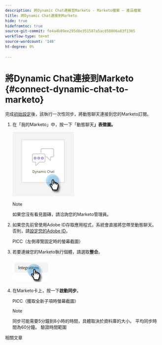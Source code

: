 ```yaml
---
description: 將Dynamic Chat連線至Marketo - Marketo檔案 — 產品檔案
title: 將Dynamic Chat連接到Marketo
hide: true
hidefromtoc: true
source-git-commit: fe4a4b89ee295d8e351587a5ac858806a83f1305
workflow-type: tm+mt
source-wordcount: '148'
ht-degree: 0%

---
```


# 將Dynamic Chat連接到Marketo {#connect-dynamic-chat-to-marketo}

完成[初始設定](/help/marketo/product-docs/demand-generation/dynamic-chat/initial-setup.md)後，該執行一次性同步，將動態聊天連接到您的Marketo訂閱。

1. 在「我的Marketo」中，按一下「動態聊天&#x200B;**」表徵圖。**

   ![](assets/connect-dynamic-chat-to-marketo-1.png)

   >[!NOTE]
   >
   >如果您沒有看見圖磚，請洽詢您的Marketo管理員。

1. 如果您先前曾使用Adobe ID存取應用程式，系統會直接將您帶至動態聊天。 否則，請[設定您的Adobe ID](https://helpx.adobe.com/manage-account/using/create-update-adobe-id.html)。

   PICC（左側導覽固定時的螢幕截圖）

1. 若要連線您的Marketo執行個體，請選取&#x200B;**整合**。

   ![](assets/connect-dynamic-chat-to-marketo-3.png)

1. 在Marketo卡上，按一下&#x200B;**啟動同步**。

   PICC（獲取全新子項時螢幕截圖）

   >[!NOTE]
   >
   >同步可能需要5分鐘到8小時的時間，具體取決於資料庫的大小。 平均同步時間為60分鐘。 驗證時間範圍

相關文章
